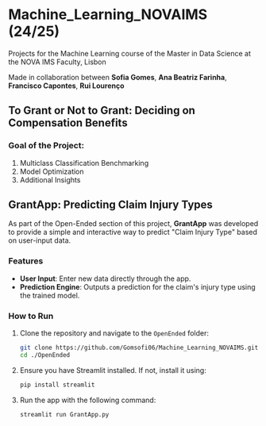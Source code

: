 # Machine_Learning_NOVAIMS (24/25)

Projects for the Machine Learning course of the Master in Data Science at the NOVA IMS Faculty, Lisbon

Made in collaboration between **Sofia Gomes**, **Ana Beatriz Farinha**, **Francisco Capontes**, **Rui Lourenço**

## To Grant or Not to Grant: Deciding on Compensation Benefits

### Goal of the Project:
1. Multiclass Classification Benchmarking
2. Model Optimization
3. Additional Insights

## GrantApp: Predicting Claim Injury Types

As part of the Open-Ended section of this project, **GrantApp** was developed to provide a simple and interactive way to predict "Claim Injury Type" based on user-input data.

### Features
- **User Input**: Enter new data directly through the app.
- **Prediction Engine**: Outputs a prediction for the claim's injury type using the trained model.

### How to Run
1. Clone the repository and navigate to the `OpenEnded` folder:
   ```bash
   git clone https://github.com/Gomsofi06/Machine_Learning_NOVAIMS.git
   cd ./OpenEnded
   
2. Ensure you have Streamlit installed. If not, install it using:
   ```bash
   pip install streamlit

3. Run the app with the following command:

   ```bash
   streamlit run GrantApp.py


